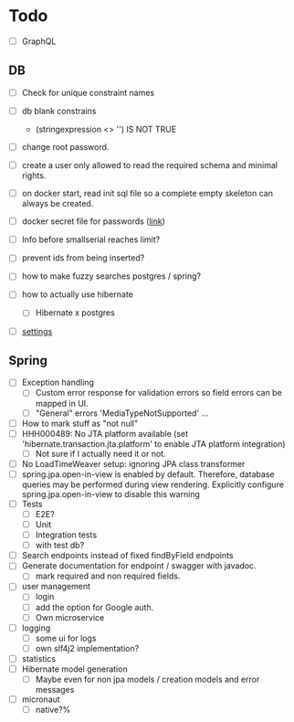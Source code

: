 # Todo

- [ ] GraphQL   


## DB
- [ ] Check for unique constraint names
- [ ] db blank constrains
  -  (stringexpression <> '') IS NOT TRUE
- [ ] change root password.
- [ ] create a user only allowed to read the required schema and minimal rights.
- [ ] on docker start, read init sql file so a complete empty skeleton can always be created.
- [ ] docker secret file for passwords ([link](https://hub.docker.com/_/postgres))
- [ ] Info before smallserial reaches limit?
- [ ] prevent ids from being inserted?
- [ ] how to make fuzzy searches postgres / spring?
- [ ] how to actually use hibernate
  - [ ] Hibernate x postgres
- [ ] [settings](https://www.postgresql.org/docs/current/functions-admin.html)


## Spring

- [ ] Exception handling
  - [ ] Custom error response for validation errors so field errors can be mapped in UI.
  - [ ] "General" errors 'MediaTypeNotSupported' ...
- [ ] How to mark stuff as "not null"
- [ ] HHH000489: No JTA platform available (set 'hibernate.transaction.jta.platform' to enable JTA platform integration)
  - [ ] Not sure if I actually need it or not.
- [ ] No LoadTimeWeaver setup: ignoring JPA class transformer
- [ ] spring.jpa.open-in-view is enabled by default. Therefore, database queries may be performed during view rendering. Explicitly configure spring.jpa.open-in-view to disable this warning
- [ ] Tests
  - [ ] E2E?
  - [ ] Unit
  - [ ] Integration tests
  - [ ] with test db?
- [ ] Search endpoints instead of fixed findByField endpoints
- [ ] Generate documentation for endpoint / swagger with javadoc.
  - [ ] mark required and non required fields.
- [ ] user management
  - [ ] login
  - [ ] add the option for Google auth.
  - [ ] Own microservice
- [ ] logging
  - [ ] some ui for logs
  - [ ] own slf4j2 implementation?
- [ ] statistics
- [ ] Hibernate model generation
  - [ ] Maybe even for non jpa models / creation models and error messages
- [ ] micronaut
  - [ ] native?%